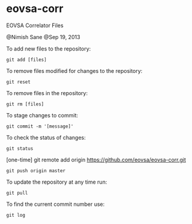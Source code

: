 eovsa-corr
==========

EOVSA Correlator Files

@Nimish Sane
@Sep 19, 2013

To add new files to the repository:

	git add [files]

To remove files modified for changes to the repository:

	git reset

To remove files in the repository:

	git rm [files]

To stage changes to commit:

	git commit -m '[message]'

To check the status of changes:

	git status

[one-time] git remote add origin https://github.com/eovsa/eovsa-corr.git

	git push origin master

To update the repository at any time run:

	git pull

To find the current commit number use:

	git log

